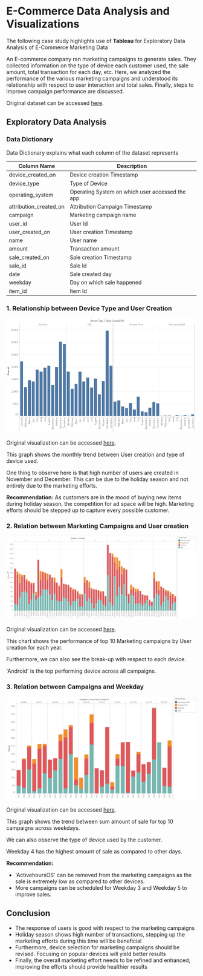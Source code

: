 # E-Commerce Data Analysis and Visualizations

The following case study highlights use of **Tableau** for Exploratory Data Analysis of E-Commerce Marketing Data

An E-commerce company ran marketing campaigns to generate sales. They collected information on the type of device each customer used, the sale amount, total transaction for each day, etc. Here, we analyzed the performance of the various marketing campaigns and understood its relationship with respect to user interaction and total sales. Finally, steps to improve campaign performance are discussed.

Original dataset can be accessed [here](https://raw.githubusercontent.com/gauravhassija/E-Commerce-Data-Analysis/master/final_df.csv).

## Exploratory Data Analysis
### Data Dictionary
Data Dictionary explains what each column of the dataset represents

Column Name | Description
------------|------------
device_created_on	| Device creation Timestamp
device_type	| Type of Device
operating_system	| Operating System on which user accessed the app
attribution_created_on	| Attribution Campaign Timestamp
campaign	| Marketing campaign name
user_id	| User Id
user_created_on	| User creation Timestamp
name	| User name
amount	| Transaction amount
sale_created_on	| Sale creation Timestamp
sale_id	| Sale Id
date	| Sale created day
weekday	| Day on which sale happened
item_id	| Item Id

### 1. Relationship between Device Type and User Creation

![EDA1](EDA1.JPG)

Original visualization can be accessed [here](https://public.tableau.com/profile/gaurav.hassija8030#!/vizhome/Gaurav-Hassija-Final/EDA1).

This graph shows the monthly trend between User creation and type of device used.

One thing to observe here is that high number of users are created in November and December. This can be due to the holiday season and not entirely due to the marketing efforts.

**Recommendation:** As customers are in the mood of buying new items during holiday season, the competition for ad space will be high. Marketing efforts should be stepped up to capture every possible customer.

### 2. Relation between Marketing Campaigns and User creation

![EDA2](EDA2.jpg)

Original visualization can be accessed [here](https://public.tableau.com/profile/gaurav.hassija8030#!/vizhome/Gaurav-Hassija-Final/EDA2).

This chart shows the performance of top 10 Marketing campaigns by User creation for each year.

Furthermore, we can also see the break-up with respect to each device.

'Android' is the top performing device across all campaigns.

### 3. Relation between Campaigns and Weekday

![EDA3](EDA3.JPG)

Original visualization can be accessed [here](https://public.tableau.com/profile/gaurav.hassija8030#!/vizhome/Gaurav-Hassija-Final/EDA3).

This graph shows the trend between sum amount of sale for top 10 campaigns across weekdays.

We can also observe the type of device used by the customer.

Weekday 4 has the highest amount of sale as compared to other days.

**Recommendation:**

* 'ActivehoursOS' can be removed from the marketing campaigns as the sale is extremely low as compared to other devices.
* More campaigns can be scheduled for Weekday 3 and Weekday 5 to improve sales.

## Conclusion

* The response of users is good with respect to the marketing campaigns
* Holiday season shows high number of transactions, stepping up the marketing efforts during this time will be beneficial
* Furthermore, device selection for marketing campaigns should be revised. Focusing on popular devices will yield better results
* Finally, the overall marketing effort needs to be refined and enhanced; improving the efforts should provide healthier results
